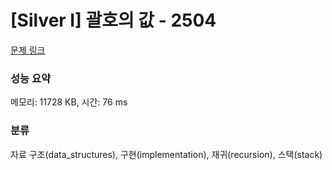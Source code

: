 # [Silver I] 괄호의 값 - 2504 

[문제 링크](https://www.acmicpc.net/problem/2504) 

### 성능 요약

메모리: 11728 KB, 시간: 76 ms

### 분류

자료 구조(data_structures), 구현(implementation), 재귀(recursion), 스택(stack)

